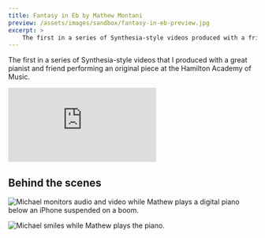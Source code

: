 ```yaml
---
title: Fantasy in Eb by Mathew Montani
preview: /assets/images/sandbox/fantasy-in-eb-preview.jpg
excerpt: >
    The first in a series of Synthesia-style videos produced with a friend on piano at the Hamilton Academy of Music
---
```


The first in a series of Synthesia-style videos that I produced with a great pianist and friend performing an original piece at the Hamilton Academy of Music.

<div class="post-video responsive-ratio responsive-ratio-2by1">
    <iframe src="https://www.youtube-nocookie.com/embed/Rt9wptpuilY" frameborder="0" allow="accelerometer; autoplay; encrypted-media; gyroscope; picture-in-picture" allowfullscreen></iframe>
</div>

## Behind the scenes

![Michael monitors audio and video while Mathew plays a digital piano below an iPhone suspended on a boom.](/assets/images/sandbox/fantasy-in-eb-bts.jpg)

![Michael smiles while Mathew plays the piano.](/assets/images/sandbox/fantasy-in-eb-bts-2.jpg)
